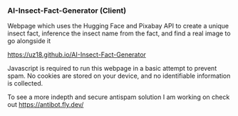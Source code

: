 ### AI-Insect-Fact-Generator (Client)
Webpage which uses the Hugging Face and Pixabay API to create a unique insect fact, inference the insect name from the fact, and find a real image to go alongside it

https://uz18.github.io/AI-Insect-Fact-Generator

Javascript is required to run this webpage in a basic attempt to prevent spam. No cookies are stored on your device, and no identifiable information is collected.

To see a more indepth and secure antispam solution I am working on check out https://antibot.fly.dev/
